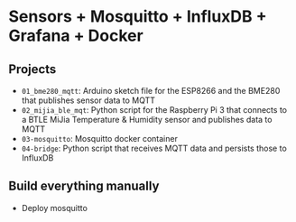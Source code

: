  # Sensors + Mosquitto + InfluxDB + Grafana + Docker

 ## Projects
 - `01_bme280_mqtt`: Arduino sketch file for the ESP8266 and the BME280 that publishes sensor data to MQTT
 - `02_mijia_ble_mqt`: Python script for the Raspberry Pi 3 that connects to a BTLE MiJia Temperature & Humidity sensor and publishes data to MQTT
 - `03-mosquitto`: Mosquitto docker container
 - `04-bridge`: Python script that receives MQTT data and persists those to InfluxDB

## Build everything manually

- Deploy mosquitto
